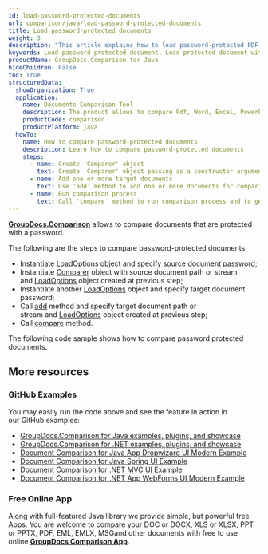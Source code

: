 ```yaml
---
id: load-password-protected-documents
url: comparison/java/load-password-protected-documents
title: Load password-protected documents
weight: 3
description: "This article explains how to load password-protected PDF, Word, Excel, PowerPoint documents when using GroupDocs.Comparison for Java."
keywords: Load password-protected document, Load protected document with GroupDocs.Comparison
productName: GroupDocs.Comparison for Java
hideChildren: False
toc: True
structuredData:
  showOrganization: True
  application:
    name: Documents Comparison Tool
    description: The product allows to compare Pdf, Word, Excel, PowerPoint, AutoCad, Image, Code and much more file formats. Comparison API also supports accepting or rejecting changes, extracting document information and generating comparison report
    productCode: comparison
    productPlatform: java
  howTo:
    name: How to compare password-protected documents
    description: Learn how to compare password-protected documents
    steps:
      - name: Create 'Comparer' object
        text: Create 'Comparer' object passing as a constructor argument source document and object of 'LoadOptions' with password
      - name: Add one or more target documents
        text: Use 'add' method to add one or more documents for comparing passing as second argument object of 'LoadOptions' with password
      - name: Run comparison process
        text: Call 'compare' method to run comparison process and to get path of the result document
---
```


**[GroupDocs.Comparison](https://products.groupdocs.com/comparison/java)** allows to compare documents that are protected with a password.

The following are the steps to compare password-protected documents.

- Instantiate [LoadOptions](https://reference.groupdocs.com/comparison/java/com.groupdocs.comparison.options.load/LoadOptions) object and specify source document password;
- Instantiate [Comparer](https://reference.groupdocs.com/comparison/java/com.groupdocs.comparison/Comparer) object with source document path or stream and [LoadOptions](https://reference.groupdocs.com/comparison/java/com.groupdocs.comparison.options.load/LoadOptions) object created at previous step;
- Instantiate another [LoadOptions](https://reference.groupdocs.com/comparison/java/com.groupdocs.comparison.options.load/LoadOptions) object and specify target document password;
- Call [add](<https://reference.groupdocs.com/comparison/java/com.groupdocs.comparison/Comparer#add(java.lang.String,%20com.groupdocs.comparison.options.load.LoadOptions)>) method and specify target document path or stream and [LoadOptions](https://reference.groupdocs.com/comparison/java/com.groupdocs.comparison.options.load/LoadOptions) object created at previous step;
- Call [compare](<https://reference.groupdocs.com/comparison/java/com.groupdocs.comparison/Comparer#compare(java.io.OutputStream)>) method.

The following code sample shows how to compare password protected documents.

<script src="https://gist.github.com/groupdocs-comparison-gists/8c2a3079211b7489e37fa3e8b715d80c.js"></script>

## More resources

### GitHub Examples

You may easily run the code above and see the feature in action in our GitHub examples:

- [GroupDocs.Comparison for Java examples, plugins, and showcase](https://github.com/groupdocs-comparison/GroupDocs.Comparison-for-Java)
- [GroupDocs.Comparison for .NET examples, plugins, and showcase](https://github.com/groupdocs-comparison/GroupDocs.Comparison-for-.NET)
- [Document Comparison for Java App Dropwizard UI Modern Example](https://github.com/groupdocs-comparison/GroupDocs.Comparison-for-Java-Dropwizard)
- [Document Comparison for Java Spring UI Example](https://github.com/groupdocs-comparison/GroupDocs.Comparison-for-Java-Spring)
- [Document Comparison for .NET MVC UI Example](https://github.com/groupdocs-comparison/GroupDocs.Comparison-for-.NET-MVC)
- [Document Comparison for .NET App WebForms UI Modern Example](https://github.com/groupdocs-comparison/GroupDocs.Comparison-for-.NET-WebForms)

### Free Online App

Along with full-featured Java library we provide simple, but powerful free Apps.
You are welcome to compare your DOC or DOCX, XLS or XLSX, PPT or PPTX, PDF, EML, EMLX, MSGand other documents with free to use online **[GroupDocs Comparison App](https://products.groupdocs.app/comparison)**.
